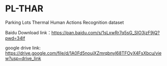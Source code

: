 # PL-THAR
Parking Lots Thermal Human Actions Recognition dataset

Baidu Download
link：https://pan.baidu.com/s/1sLxwRr7q5sG_SIO3jzF9jQ?pwd=34lf 

google drive
link: https://drive.google.com/file/d/1A0Fd5noujXZmrqbnyl68TFOyX4FsXbcu/view?usp=drive_link
